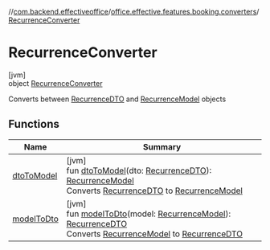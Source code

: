 //[com.backend.effectiveoffice](../../../index.md)/[office.effective.features.booking.converters](../index.md)/[RecurrenceConverter](index.md)

# RecurrenceConverter

[jvm]\
object [RecurrenceConverter](index.md)

Converts between [RecurrenceDTO](../../model/-recurrence-d-t-o/index.md) and [RecurrenceModel](../../office.effective.model/-recurrence-model/index.md) objects

## Functions

| Name | Summary |
|---|---|
| [dtoToModel](dto-to-model.md) | [jvm]<br>fun [dtoToModel](dto-to-model.md)(dto: [RecurrenceDTO](../../model/-recurrence-d-t-o/index.md)): [RecurrenceModel](../../office.effective.model/-recurrence-model/index.md)<br>Converts [RecurrenceDTO](../../model/-recurrence-d-t-o/index.md) to [RecurrenceModel](../../office.effective.model/-recurrence-model/index.md) |
| [modelToDto](model-to-dto.md) | [jvm]<br>fun [modelToDto](model-to-dto.md)(model: [RecurrenceModel](../../office.effective.model/-recurrence-model/index.md)): [RecurrenceDTO](../../model/-recurrence-d-t-o/index.md)<br>Converts [RecurrenceModel](../../office.effective.model/-recurrence-model/index.md) to [RecurrenceDTO](../../model/-recurrence-d-t-o/index.md) |
